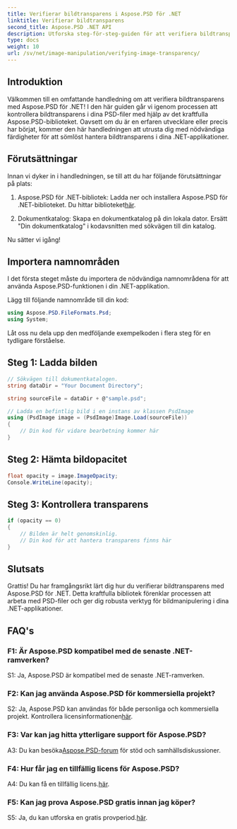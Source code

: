 ```yaml
---
title: Verifierar bildtransparens i Aspose.PSD för .NET
linktitle: Verifierar bildtransparens
second_title: Aspose.PSD .NET API
description: Utforska steg-för-steg-guiden för att verifiera bildtransparens i Aspose.PSD för .NET.
type: docs
weight: 10
url: /sv/net/image-manipulation/verifying-image-transparency/
---
```

## Introduktion

Välkommen till en omfattande handledning om att verifiera bildtransparens med Aspose.PSD för .NET! I den här guiden går vi igenom processen att kontrollera bildtransparens i dina PSD-filer med hjälp av det kraftfulla Aspose.PSD-biblioteket. Oavsett om du är en erfaren utvecklare eller precis har börjat, kommer den här handledningen att utrusta dig med nödvändiga färdigheter för att sömlöst hantera bildtransparens i dina .NET-applikationer.

## Förutsättningar

Innan vi dyker in i handledningen, se till att du har följande förutsättningar på plats:

1.  Aspose.PSD för .NET-bibliotek: Ladda ner och installera Aspose.PSD för .NET-biblioteket. Du hittar biblioteket[här](https://releases.aspose.com/psd/net/).

2. Dokumentkatalog: Skapa en dokumentkatalog på din lokala dator. Ersätt "Din dokumentkatalog" i kodavsnitten med sökvägen till din katalog.

Nu sätter vi igång!

## Importera namnområden

I det första steget måste du importera de nödvändiga namnområdena för att använda Aspose.PSD-funktionen i din .NET-applikation.

Lägg till följande namnområde till din kod:

```csharp
using Aspose.PSD.FileFormats.Psd;
using System;
```

Låt oss nu dela upp den medföljande exempelkoden i flera steg för en tydligare förståelse.

## Steg 1: Ladda bilden

```csharp
// Sökvägen till dokumentkatalogen.
string dataDir = "Your Document Directory";

string sourceFile = dataDir + @"sample.psd";

// Ladda en befintlig bild i en instans av klassen PsdImage
using (PsdImage image = (PsdImage)Image.Load(sourceFile))
{
    // Din kod för vidare bearbetning kommer här
}
```

## Steg 2: Hämta bildopacitet

```csharp
float opacity = image.ImageOpacity;
Console.WriteLine(opacity);
```

## Steg 3: Kontrollera transparens

```csharp
if (opacity == 0)
{
    // Bilden är helt genomskinlig.
    // Din kod för att hantera transparens finns här
}
```

## Slutsats

Grattis! Du har framgångsrikt lärt dig hur du verifierar bildtransparens med Aspose.PSD för .NET. Detta kraftfulla bibliotek förenklar processen att arbeta med PSD-filer och ger dig robusta verktyg för bildmanipulering i dina .NET-applikationer.

## FAQ's

### F1: Är Aspose.PSD kompatibel med de senaste .NET-ramverken?

S1: Ja, Aspose.PSD är kompatibel med de senaste .NET-ramverken.

### F2: Kan jag använda Aspose.PSD för kommersiella projekt?

 S2: Ja, Aspose.PSD kan användas för både personliga och kommersiella projekt. Kontrollera licensinformationen[här](https://purchase.aspose.com/buy).

### F3: Var kan jag hitta ytterligare support för Aspose.PSD?

 A3: Du kan besöka[Aspose.PSD-forum](https://forum.aspose.com/c/psd/34) för stöd och samhällsdiskussioner.

### F4: Hur får jag en tillfällig licens för Aspose.PSD?

 A4: Du kan få en tillfällig licens.[här](https://purchase.aspose.com/temporary-license/).

### F5: Kan jag prova Aspose.PSD gratis innan jag köper?

S5: Ja, du kan utforska en gratis provperiod.[här](https://releases.aspose.com/).